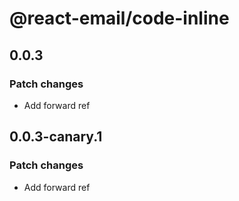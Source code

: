 # @react-email/code-inline

## 0.0.3

### Patch changes

- Add forward ref

## 0.0.3-canary.1

### Patch changes

- Add forward ref
